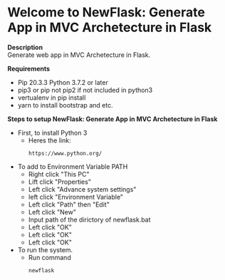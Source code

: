 # Welcome to NewFlask: Generate App in MVC Archetecture in Flask

**Description**  
Generate web app in MVC Archetecture in Flask.

**Requirements**  
- Pip 20.3.3 Python 3.7.2 or later
- pip3 or pip not pip2 if not included in python3
- vertualenv in pip install
- yarn to install bootstrap and etc.

**Steps to setup NewFlask: Generate App in MVC Archetecture in Flask**
- First, to install Python 3
    + Heres the link:
        ```
        https://www.python.org/
        ```
- To add to Environment Variable PATH
    + Right click "This PC"
    + Lift click "Properties"
    + Left click "Advance system settings"
    + left click "Environment Variable"
    + Left click "Path" then "Edit"
    + Left click "New"
    + Input path of the dirictory of newflask.bat
    + Left click "OK"
    + Left click "OK"
    + Left click "OK"
- To run the system.
    + Run command
        ```
        newflask
        ```
